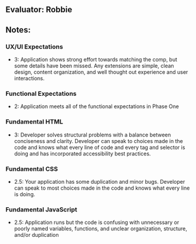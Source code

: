 ## Evaluator: Robbie

## Notes:

### UX/UI Expectations

- 3: Application shows strong effort towards matching the comp, but some details have been missed. Any extensions are simple, clean design, content organization, and well thought out experience and user interactions.

### Functional Expectations

- 2: Application meets all of the functional expectations in Phase One

### Fundamental HTML

- 3:  Developer solves structural problems with a balance between conciseness and clarity. Developer can speak to choices made in the code and knows what every line of code and every tag and selector is doing and has incorporated accessibility best practices.

### Fundamental CSS

- 2.5:  Your application has some duplication and minor bugs. Developer can speak to most choices made in the code and knows what every line is doing.

### Fundamental JavaScript

- 2.5: Application runs but the code is confusing with unnecessary or poorly named variables, functions, and unclear organization, structure, and/or duplication
